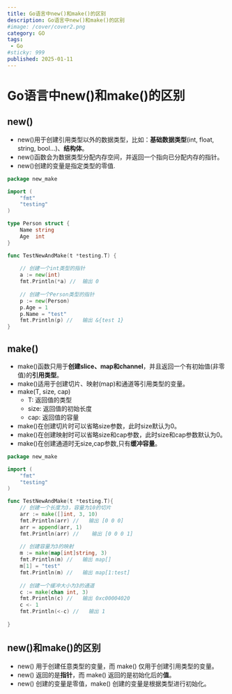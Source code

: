 ```yaml
---
title: Go语言中new()和make()的区别
description: Go语言中new()和make()的区别
#image: /cover/cover2.png
category: GO
tags:
 - Go 
#sticky: 999
published: 2025-01-11
---
```


# Go语言中new()和make()的区别

## new()

* new()用于创建引用类型以外的数据类型，比如：**基础数据类型**(int, float, string, bool...)、**结构体**。
* new()函数会为数据类型分配内存空间，并返回一个指向已分配内存的指针。
* new()创建的变量是指定类型的零值.

```go
package new_make

import (
	"fmt"
	"testing"
)

type Person struct {
	Name string
	Age  int
}

func TestNewAndMake(t *testing.T) {
    
    // 创建一个int类型的指针
	a := new(int)
	fmt.Println(*a) //  输出 0
    
	// 创建一个Person类型的指针
	p := new(Person)
	p.Age = 1
	p.Name = "test"
	fmt.Println(p) //   输出 &{test 1}
}

```

##  make()

* make()函数只用于**创建slice、map和channel**，并且返回一个有初始值(非零值)的**引用类型**。
* make()适用于创建切片、映射(map)和通道等引用类型的变量。
* make(T, size, cap) 
  * T: 返回值的类型
  * size: 返回值的初始长度
  * cap: 返回值的容量
* make()在创建切片时可以省略size参数，此时size默认为0。
* make()在创建映射时可以省略size和cap参数，此时size和cap参数默认为0。
* make()在创建通道时无size,cap参数,只有**缓冲容量**。

```go
package new_make

import (
	"fmt"
	"testing"
)

func TestNewAndMake(t *testing.T){
    // 创建一个长度为3，容量为10的切片
    arr := make([]int, 3, 10)
	fmt.Println(arr) //   输出 [0 0 0]
	arr = append(arr, 1)
	fmt.Println(arr) //    输出 [0 0 0 1]
	
    // 创建容量为3的映射
	m := make(map[int]string, 3)
	fmt.Println(m) //   输出 map[]
	m[1] = "test"
	fmt.Println(m) //   输出 map[1:test]
	
    // 创建一个缓冲大小为3的通道
	c := make(chan int, 3)
	fmt.Println(c) //   输出 0xc00004020
	c <- 1
	fmt.Println(<-c) //   输出 1
		    				    	
}
```

##  new()和make()的区别

* new() 用于创建任意类型的变量，而 make() 仅用于创建引用类型的变量。
* new() 返回的是**指针**，而 make() 返回的是初始化后的**值**。
* new() 创建的变量是零值，make() 创建的变量是根据类型进行初始化。
